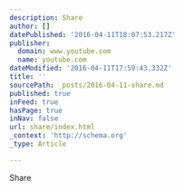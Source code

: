 ```yaml
---
description: Share
author: []
datePublished: '2016-04-11T18:07:53.217Z'
publisher:
  domain: www.youtube.com
  name: youtube.com
dateModified: '2016-04-11T17:59:43.332Z'
title: ''
sourcePath: _posts/2016-04-11-share.md
published: true
inFeed: true
hasPage: true
inNav: false
url: share/index.html
_context: 'http://schema.org'
_type: Article

---
```

Share